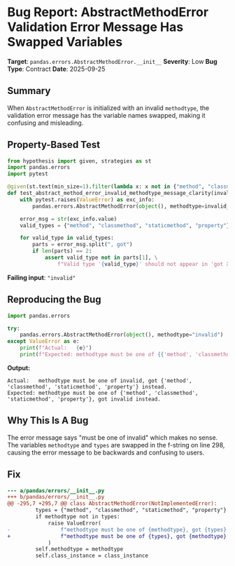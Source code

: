 # Bug Report: AbstractMethodError Validation Error Message Has Swapped Variables

**Target**: `pandas.errors.AbstractMethodError.__init__`
**Severity**: Low
**Bug Type**: Contract
**Date**: 2025-09-25

## Summary

When `AbstractMethodError` is initialized with an invalid `methodtype`, the validation error message has the variable names swapped, making it confusing and misleading.

## Property-Based Test

```python
from hypothesis import given, strategies as st
import pandas.errors
import pytest

@given(st.text(min_size=1).filter(lambda x: x not in {"method", "classmethod", "staticmethod", "property"}))
def test_abstract_method_error_invalid_methodtype_message_clarity(invalid_methodtype):
    with pytest.raises(ValueError) as exc_info:
        pandas.errors.AbstractMethodError(object(), methodtype=invalid_methodtype)

    error_msg = str(exc_info.value)
    valid_types = {"method", "classmethod", "staticmethod", "property"}

    for valid_type in valid_types:
        parts = error_msg.split(", got")
        if len(parts) == 2:
            assert valid_type not in parts[1], \
                f"Valid type '{valid_type}' should not appear in 'got X' part"
```

**Failing input**: `"invalid"`

## Reproducing the Bug

```python
import pandas.errors

try:
    pandas.errors.AbstractMethodError(object(), methodtype="invalid")
except ValueError as e:
    print(f"Actual:   {e}")
    print(f"Expected: methodtype must be one of {{'method', 'classmethod', 'staticmethod', 'property'}}, got invalid instead.")
```

**Output:**
```
Actual:   methodtype must be one of invalid, got {'method', 'classmethod', 'staticmethod', 'property'} instead.
Expected: methodtype must be one of {'method', 'classmethod', 'staticmethod', 'property'}, got invalid instead.
```

## Why This Is A Bug

The error message says "must be one of invalid" which makes no sense. The variables `methodtype` and `types` are swapped in the f-string on line 298, causing the error message to be backwards and confusing to users.

## Fix

```diff
--- a/pandas/errors/__init__.py
+++ b/pandas/errors/__init__.py
@@ -295,7 +295,7 @@ class AbstractMethodError(NotImplementedError):
         types = {"method", "classmethod", "staticmethod", "property"}
         if methodtype not in types:
             raise ValueError(
-                f"methodtype must be one of {methodtype}, got {types} instead."
+                f"methodtype must be one of {types}, got {methodtype} instead."
             )
         self.methodtype = methodtype
         self.class_instance = class_instance
```